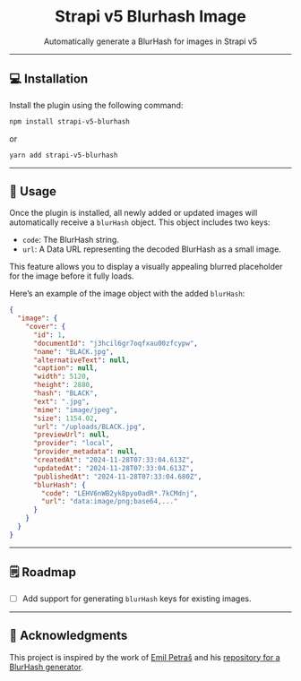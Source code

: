 <h1 align="center">Strapi v5 Blurhash Image</h1>
<p align="center">Automatically generate a BlurHash for images in Strapi v5</p>

---

## 💻 Installation

Install the plugin using the following command:

```sh
npm install strapi-v5-blurhash
```

or

```sh
yarn add strapi-v5-blurhash
```

---

## 💫 Usage

Once the plugin is installed, all newly added or updated images will automatically receive a `blurHash` object. This object includes two keys:

- `code`: The BlurHash string.
- `url`: A Data URL representing the decoded BlurHash as a small image.

This feature allows you to display a visually appealing blurred placeholder for the image before it fully loads.

Here’s an example of the image object with the added `blurHash`:

```json
{
  "image": {
    "cover": {
      "id": 1,
      "documentId": "j3hcil6gr7oqfxau00zfcypw",
      "name": "BLACK.jpg",
      "alternativeText": null,
      "caption": null,
      "width": 5120,
      "height": 2880,
      "hash": "BLACK",
      "ext": ".jpg",
      "mime": "image/jpeg",
      "size": 1154.02,
      "url": "/uploads/BLACK.jpg",
      "previewUrl": null,
      "provider": "local",
      "provider_metadata": null,
      "createdAt": "2024-11-28T07:33:04.613Z",
      "updatedAt": "2024-11-28T07:33:04.613Z",
      "publishedAt": "2024-11-28T07:33:04.680Z",
      "blurHash": {
        "code": "LEHV6nWB2yk8pyo0adR*.7kCMdnj",
        "url": "data:image/png;base64,..."
      }
    }
  }
}
```

---

## 🗒️ Roadmap

- [ ] Add support for generating `blurHash` keys for existing images.

---

## 💖 Acknowledgments

This project is inspired by the work of [Emil Petraš](https://github.com/emil-petras) and his [repository for a BlurHash generator](https://github.com/emil-petras/strapi-blurhash).
